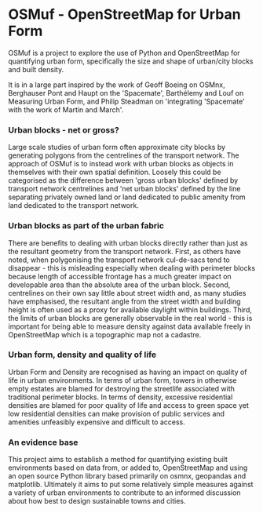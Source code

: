 # OSMuf - OpenStreetMap for Urban Form
OSMuf is a project to explore the use of Python and OpenStreetMap for quantifying urban form, specifically the size and shape of urban/city blocks and built density.

It is in a large part inspired by the work of Geoff Boeing on OSMnx, Berghauser Pont and Haupt on the 'Spacemate', Barthélemy and Louf on Measuring Urban Form, and Philip Steadman on 'integrating 'Spacemate' with the work of Martin and March'.

### Urban blocks - net or gross?

Large scale studies of urban form often approximate city blocks by generating polygons from the centrelines of the transport network. The approach of OSMuf is to instead work with urban blocks as objects in themselves with their own spatial definition. Loosely this could be categorised as the difference between 'gross urban blocks' defined by transport network centrelines and 'net urban blocks' defined by the line separating privately owned land or land dedicated to public amenity from land dedicated to the transport network.

### Urban blocks as part of the urban fabric

There are benefits to dealing with urban blocks directly rather than just as the resultant geometry from the transport network. First, as others have noted, when polygonising the transport network cul-de-sacs tend to disappear - this is misleading especially when dealing with perimeter blocks because length of accessible frontage has a much greater impact on developable area than the absolute area of the urban block. Second, centrelines on their own say little about street width and, as many studies have emphasised, the resultant angle from the street width and building height is often used as a proxy for available daylight within buildings. Third, the limits of urban blocks are generally observable in the real world - this is important for being able to measure density against data available freely in OpenStreetMap which is a topographic map not a cadastre.

### Urban form, density and quality of life

Urban Form and Density are recognised as having an impact on quality of life in urban environments. In terms of urban form, towers in otherwise empty estates are blamed for destroying the streetlife associated with traditional perimeter blocks. In terms of density, excessive residential densities are blamed for poor quality of life and access to green space yet low residential densities can make provision of public services and amenities unfeasibly expensive and difficult to access.

### An evidence base

This project aims to establish a method for quantifying existing built environments based on data from, or added to, OpenStreetMap and using an open source Python library based primarily on osmnx, geopandas and matplotlib. Ultimately it aims to put some relatively simple measures against a variety of urban environments to contribute to an informed discussion about how best to design sustainable towns and cities.
